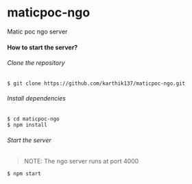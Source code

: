 # maticpoc-ngo
Matic poc ngo server


#### How to start the server?

###### Clone the repository
```
$ git clone https://github.com/karthik137/maticpoc-ngo.git

```

###### Install dependencies

```
$ cd maticpoc-ngo
$ npm install

```

###### Start the server

> NOTE: The ngo server runs at port 4000
```
$ npm start

```